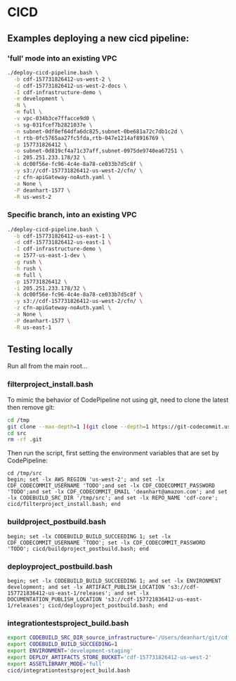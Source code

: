 # CICD

## Examples deploying a new cicd pipeline:

### 'full' mode into an existing VPC
```sh
./deploy-cicd-pipeline.bash \
  -b cdf-157731826412-us-west-2 \
  -d cdf-157731826412-us-west-2-docs \
  -I cdf-infrastructure-demo \
  -e development \
  -N \
  -m full \
  -v vpc-034b3ce7ffacce9d0 \
  -s sg-031fcef7b2821037e \
  -n subnet-0df8ef64dfa6dc825,subnet-0be681a72c7db1c2d \
  -t rtb-0fc5765aa27fc5fda,rtb-047e1214af8916769 \
  -p 157731826412 \
  -o subnet-0d819cf4a71c37aff,subnet-0975de9740ea67251 \
  -i 205.251.233.178/32 \
  -k dc00f56e-fc96-4c4e-8a78-ce033b7d5c8f \
  -y s3://cdf-157731826412-us-west-2/cfn/ \
  -z cfn-apiGateway-noAuth.yaml \
  -a None \
  -P deanhart-1577 \
  -R us-west-2
```

### Specific branch, into an existing VPC
```sh
./deploy-cicd-pipeline.bash \
  -b cdf-157731826412-us-east-1 \
  -d cdf-157731826412-us-east-1 \
  -I cdf-infrastructure-demo \
  -e 1577-us-east-1-dev \
  -g rush \
  -h rush \
  -m full \
  -p 157731826412 \
  -i 205.251.233.178/32 \
  -k dc00f56e-fc96-4c4e-8a78-ce033b7d5c8f \
  -y s3://cdf-157731826412-us-west-2/cfn/ \
  -z cfn-apiGateway-noAuth.yaml \
  -a None \
  -P deanhart-1577 \
  -R us-east-1
```

## Testing locally

Run all from the main root...

### filterproject_install.bash

To mimic the behavior of CodePipeline not using git, need to clone the latest then remove git:

```sh
cd /tmp
git clone --max-depth=1 ](git clone --depth=1 https://git-codecommit.us-west-2.amazonaws.com/v1/repos/cdf-core src
cd src
rm -rf .git
```

Then run the script, first setting the environment variables that are set by CodePipeline:
```fish
cd /tmp/src
begin; set -lx AWS_REGION 'us-west-2'; and set -lx CDF_CODECOMMIT_USERNAME 'TODO';and set -lx CDF_CODECOMMIT_PASSWORD 'TODO';and set -lx CDF_CODECOMMIT_EMAIL 'deanhart@amazon.com'; and set -lx CODEBUILD_SRC_DIR '/tmp/src'; and set -lx REPO_NAME 'cdf-core'; cicd/filterproject_install.bash; end
```

### buildproject_postbuild.bash

```fish
begin; set -lx CODEBUILD_BUILD_SUCCEEDING 1; set -lx CDF_CODECOMMIT_USERNAME 'TODO'; set -lx CDF_CODECOMMIT_PASSWORD 'TODO'; cicd/buildproject_postbuild.bash; end
```

### deployproject_postbuild.bash

```fish
begin; set -lx CODEBUILD_BUILD_SUCCEEDING 1; and set -lx ENVIRONMENT development; and set -lx ARTIFACT_PUBLISH_LOCATION 's3://cdf-157721836412-us-east-1/releases'; and set -lx DOCUMENTATION_PUBLISH_LOCATION 's3://cdf-157721836412-us-east-1/releases'; cicd/deployproject_postbuild.bash; end
```

### integrationtestsproject_build.bash

```sh
export CODEBUILD_SRC_DIR_source_infrastructure='/Users/deanhart/git/cdf-ts/cdf-infrastructure-demo'
export CODEBUILD_BUILD_SUCCEEDING=1
export ENVIRONMENT='development-staging'
export DEPLOY_ARTIFACTS_STORE_BUCKET='cdf-157731826412-us-west-2'
export ASSETLIBRARY_MODE='full'
cicd/integrationtestsproject_build.bash
```